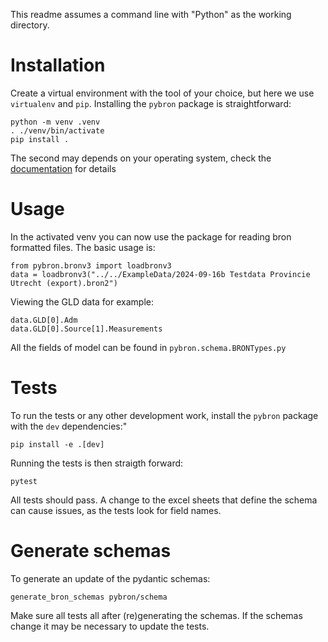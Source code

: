 This readme assumes a command line with "Python" as the working directory.

# Installation

Create a virtual environment with the tool of your choice, but here we use `virtualenv` and `pip`. Installing the `pybron` package is straightforward:

```
python -m venv .venv
. ./venv/bin/activate
pip install .
```

The second may depends on your operating system, check the [documentation](https://docs.python.org/3/library/venv.html) for details

# Usage

In the activated venv you can now use the package for reading bron formatted files.
The basic usage is:

```
from pybron.bronv3 import loadbronv3
data = loadbronv3("../../ExampleData/2024-09-16b Testdata Provincie Utrecht (export).bron2")
```

Viewing the GLD data for example:
```
data.GLD[0].Adm
data.GLD[0].Source[1].Measurements
```

All the fields of model can be found in `pybron.schema.BRONTypes.py`

# Tests

To run the tests or any other development work, install the `pybron` package with the `dev` dependencies:"

```
pip install -e .[dev]
```

Running the tests is then straigth forward:

```
pytest
```

All tests should pass. A change to the excel sheets that define the schema can cause issues, as the tests look for field names.

# Generate schemas

To generate an update of the pydantic schemas:
```
generate_bron_schemas pybron/schema
```

Make sure all tests all after (re)generating the schemas. If the schemas change it may be necessary to update the tests.
